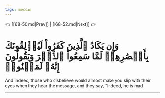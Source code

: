 ```yaml
---
tags: meccan
---
```


👈 [[68-50.md|Prev]] | [[68-52.md|Next]] 👉

# وَإِن يَكَادُ ٱلَّذِينَ كَفَرُواْ لَيُزۡلِقُونَكَ بِأَبۡصَٰرِهِمۡ لَمَّا سَمِعُواْ ٱلذِّكۡرَ وَيَقُولُونَ إِنَّهُۥ لَمَجۡنُونٞ

And indeed, those who disbelieve would almost make you slip with their eyes when they hear the message, and they say, "Indeed, he is mad

---

